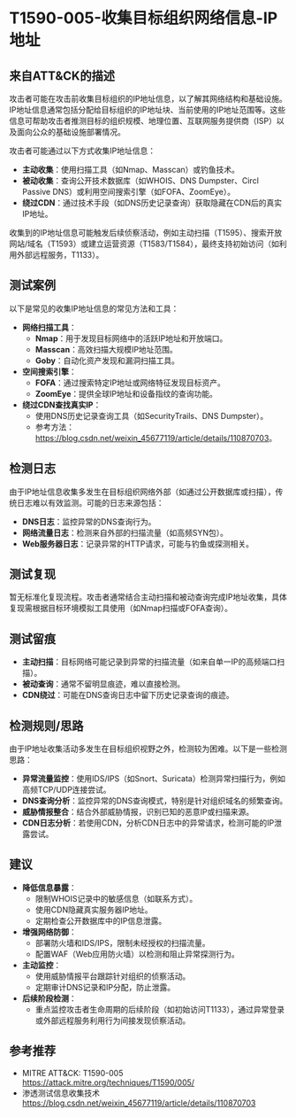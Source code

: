 # T1590-005-收集目标组织网络信息-IP地址

## 来自ATT&CK的描述

攻击者可能在攻击前收集目标组织的IP地址信息，以了解其网络结构和基础设施。IP地址信息通常包括分配给目标组织的IP地址块、当前使用的IP地址范围等。这些信息可帮助攻击者推测目标的组织规模、地理位置、互联网服务提供商（ISP）以及面向公众的基础设施部署情况。

攻击者可能通过以下方式收集IP地址信息：
- **主动收集**：使用扫描工具（如Nmap、Masscan）或钓鱼技术。
- **被动收集**：查询公开技术数据库（如WHOIS、DNS Dumpster、Circl Passive DNS）或利用空间搜索引擎（如FOFA、ZoomEye）。
- **绕过CDN**：通过技术手段（如DNS历史记录查询）获取隐藏在CDN后的真实IP地址。

收集到的IP地址信息可能触发后续侦察活动，例如主动扫描（T1595）、搜索开放网站/域名（T1593）或建立运营资源（T1583/T1584），最终支持初始访问（如利用外部远程服务，T1133）。

## 测试案例

以下是常见的收集IP地址信息的常见方法和工具：
- **网络扫描工具**：
  - **Nmap**：用于发现目标网络中的活跃IP地址和开放端口。
  - **Masscan**：高效扫描大规模IP地址范围。
  - **Goby**：自动化资产发现和漏洞扫描工具。
- **空间搜索引擎**：
  - **FOFA**：通过搜索特定IP地址或网络特征发现目标资产。
  - **ZoomEye**：提供全球IP地址和设备指纹的查询功能。
- **绕过CDN查找真实IP**：
  - 使用DNS历史记录查询工具（如SecurityTrails、DNS Dumpster）。
  - 参考方法：<https://blog.csdn.net/weixin_45677119/article/details/110870703>。

## 检测日志

由于IP地址信息收集多发生在目标组织网络外部（如通过公开数据库或扫描），传统日志难以有效监测。可能的日志来源包括：
- **DNS日志**：监控异常的DNS查询行为。
- **网络流量日志**：检测来自外部的扫描流量（如高频SYN包）。
- **Web服务器日志**：记录异常的HTTP请求，可能与钓鱼或探测相关。

## 测试复现

暂无标准化复现流程。攻击者通常结合主动扫描和被动查询完成IP地址收集，具体复现需根据目标环境模拟工具使用（如Nmap扫描或FOFA查询）。

## 测试留痕

- **主动扫描**：目标网络可能记录到异常的扫描流量（如来自单一IP的高频端口扫描）。
- **被动查询**：通常不留明显痕迹，难以直接检测。
- **CDN绕过**：可能在DNS查询日志中留下历史记录查询的痕迹。

## 检测规则/思路

由于IP地址收集活动多发生在目标组织视野之外，检测较为困难。以下是一些检测思路：
- **异常流量监控**：使用IDS/IPS（如Snort、Suricata）检测异常扫描行为，例如高频TCP/UDP连接尝试。
- **DNS查询分析**：监控异常的DNS查询模式，特别是针对组织域名的频繁查询。
- **威胁情报整合**：结合外部威胁情报，识别已知的恶意IP或扫描来源。
- **CDN日志分析**：若使用CDN，分析CDN日志中的异常请求，检测可能的IP泄露尝试。

## 建议

- **降低信息暴露**：
  - 限制WHOIS记录中的敏感信息（如联系方式）。
  - 使用CDN隐藏真实服务器IP地址。
  - 定期检查公开数据库中的IP信息泄露。
- **增强网络防御**：
  - 部署防火墙和IDS/IPS，限制未经授权的扫描流量。
  - 配置WAF（Web应用防火墙）以检测和阻止异常探测行为。
- **主动监控**：
  - 使用威胁情报平台跟踪针对组织的侦察活动。
  - 定期审计DNS记录和IP分配，防止泄露。
- **后续阶段检测**：
  - 重点监控攻击者生命周期的后续阶段（如初始访问T1133），通过异常登录或外部远程服务利用行为间接发现侦察活动。

## 参考推荐

- MITRE ATT&CK: T1590-005  
  <https://attack.mitre.org/techniques/T1590/005/>
- 渗透测试信息收集技术  
  <https://blog.csdn.net/weixin_45677119/article/details/110870703>